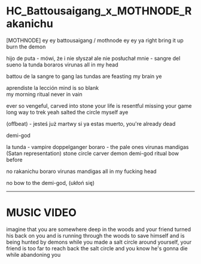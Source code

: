 # HC_Battousaigang_x_MOTHNODE_Rakanichu

[MOTHNODE]
ey ey
battousaigang / mothnode
ey ey 
ya
right
bring it up
burn the demon

hijo de puta - mówi, że i nie słyszał
ale nie posłuchał mnie - 
sangre del sueno 
la tunda boraros virunas 
all in my head

battou de la sangre to gang 
las tundas are feasting my brain ye

aprendiste la lección mind is so blank  
my morning ritual never in vain

ever so vengeful, carved into stone
your life is resentful
missing your game 
long way to trek yeah
salted the circle myself aye 

(offbeat) - jesteś już martwy
si ya estas muerto, you're already dead







demi-god


la tunda - vampire doppelganger
boraro - the pale ones
virunas mandigas (Satan representation)
stone circle
carver
demon
demi-god
ritual
bow before


no rakanichu
boraro
virunas mandigas
all in my fucking head

no bow to the demi-god, (ukłoń się)

----

# MUSIC VIDEO

imagine that you are somewhere deep in the woods and your friend turned his back on you and is running through the woods to save himself and is being hunted by demons while you made a salt circle around yourself, your friend is too far to reach back the salt circle and you know he's gonna die while abandoning you


  
